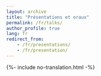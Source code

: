 ```yaml
---
layout: archive
title: "Présentations et oraux"
permalink: /fr/talks/
author_profile: true
lang: fr
redirect_from: 
    - /fr/presentations/
    - /fr/presentation/
---
```

{%- include no-translation.html -%}
